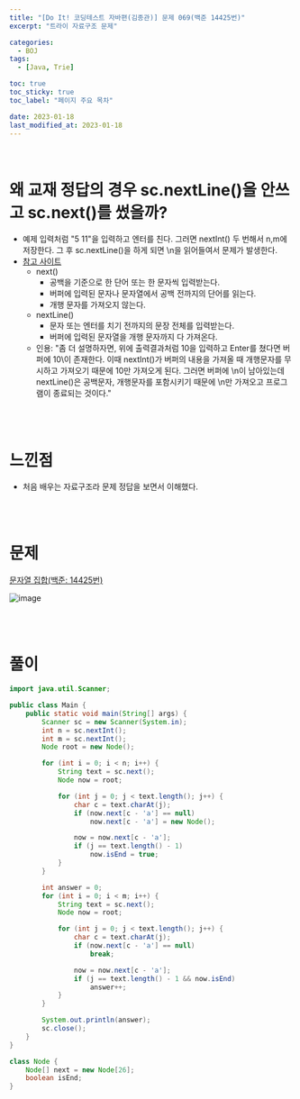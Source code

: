```yaml
---
title: "[Do It! 코딩테스트 자바편(김종관)] 문제 069(백준 14425번)"
excerpt: "트라이 자료구조 문제"

categories:
  - BOJ
tags:
  - [Java, Trie]

toc: true
toc_sticky: true
toc_label: "페이지 주요 목차"

date: 2023-01-18
last_modified_at: 2023-01-18
---
```


<br>

# 왜 교재 정답의 경우 sc.nextLine()을 안쓰고 sc.next()를 썼을까?

- 예제 입력처럼 "5 11"을 입력하고 엔터를 친다. 그러면 nextInt() 두 번해서 n,m에 저장한다. 그 후 sc.nextLine()을 하게 되면 \n을 읽어들여서 문제가 발생한다.
- [참고 사이트](<https://velog.io/@suyyeon/JAVA-Scanner%ED%81%B4%EB%9E%98%EC%8A%A4-next-nextLine-%EC%B0%A8%EC%9D%B4#:~:text=%F0%9F%93%8C%20%EC%9E%85%EC%B6%9C%EB%A0%A5%EC%8B%9C%20%EC%A3%BC%EC%9D%98%EC%82%AC%ED%95%AD,-import%20java.&text=next()%EB%8A%94%20%EA%B0%9C%ED%96%89%EB%AC%B8%EC%9E%90,%EC%97%90%2010%5C%EC%9D%B4%20%EC%A1%B4%EC%9E%AC%ED%95%9C%EB%8B%A4.>)
  - next()
    - 공백을 기준으로 한 단어 또는 한 문자씩 입력받는다.
    - 버퍼에 입력된 문자나 문자열에서 공백 전까지의 단어를 읽는다.
    - 개행 문자를 가져오지 않는다.
  - nextLine()
    - 문자 또는 엔터를 치기 전까지의 문장 전체를 입력받는다.
    - 버퍼에 입력된 문자열을 개행 문자까지 다 가져온다.
  - 인용: "좀 더 설명하자면, 위에 출력결과처럼 10을 입력하고 Enter를 쳤다면 버퍼에 10\이 존재한다. 이때 nextInt()가 버퍼의 내용을 가져올 때 개행문자를 무시하고 가져오기 때문에 10만 가져오게 된다. 그러면 버퍼에 \n이 남아있는데 nextLine()은 공백문자, 개행문자를 포함시키기 때문에 \n만 가져오고 프로그램이 종료되는 것이다."

<br><br>

# 느낀점

- 처음 배우는 자료구조라 문제 정답을 보면서 이해했다.

<br><br>

# 문제

[문자열 집합(백준: 14425번)](https://www.acmicpc.net/problem/14425)

![image](https://user-images.githubusercontent.com/112764753/213078215-44d1ee51-9ced-4a6f-ac82-675e4829c6f1.png)

<br><br>

# 풀이

```java
import java.util.Scanner;

public class Main {
    public static void main(String[] args) {
        Scanner sc = new Scanner(System.in);
        int n = sc.nextInt();
        int m = sc.nextInt();
        Node root = new Node();

        for (int i = 0; i < n; i++) {
            String text = sc.next();
            Node now = root;

            for (int j = 0; j < text.length(); j++) {
                char c = text.charAt(j);
                if (now.next[c - 'a'] == null)
                    now.next[c - 'a'] = new Node();

                now = now.next[c - 'a'];
                if (j == text.length() - 1)
                    now.isEnd = true;
            }
        }

        int answer = 0;
        for (int i = 0; i < m; i++) {
            String text = sc.next();
            Node now = root;

            for (int j = 0; j < text.length(); j++) {
                char c = text.charAt(j);
                if (now.next[c - 'a'] == null)
                    break;

                now = now.next[c - 'a'];
                if (j == text.length() - 1 && now.isEnd)
                    answer++;
            }
        }

        System.out.println(answer);
        sc.close();
    }
}

class Node {
    Node[] next = new Node[26];
    boolean isEnd;
}
```
